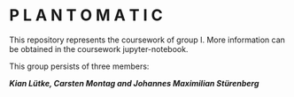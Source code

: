 # P L A N T O M A T I C
This repository represents the coursework of group I. More information can be obtained in the coursework jupyter-notebook. 

This group persists of three members:

***Kian Lütke, Carsten Montag and Johannes Maximilian Stürenberg***